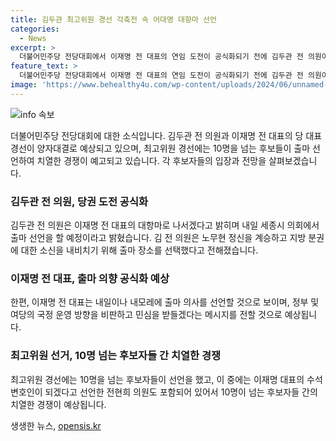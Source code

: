 ```yaml
---
title: 김두관 최고위원 경선 각축전 속 어대명 대항마 선언
categories:
  - News
excerpt: >
  더불어민주당 전당대회에서 이재명 전 대표의 연임 도전이 공식화되기 전에 김두관 전 의원이 대표 도전을 선언했습니다. 이로써 민주당의 당 대표 선거는 2파전으로 전개될 전망이며, 치열한 경쟁이 예고되고 있습니다. 최고위원 경선에는 10명을 넘는 후보자들이 도전하며 치열한 경쟁이 예상됩니다. 이 전 대표의 후보 등록과 선언은 내일이나 모레로 예상되고, 정부와 여당의 국정 운영 방향을 비판하고 민심을 받들 것으로 예상됩니다.
feature_text: >
  더불어민주당 전당대회에서 이재명 전 대표의 연임 도전이 공식화되기 전에 김두관 전 의원이 대표 도전을 선언했습니다. 이로써 민주당의 당 대표 선거는 2파전으로 전개될 전망이며, 치열한 경쟁이 예고되고 있습니다. 최고위원 경선에는 10명을 넘는 후보자들이 도전하며 치열한 경쟁이 예상됩니다. 이 전 대표의 후보 등록과 선언은 내일이나 모레로 예상되고, 정부와 여당의 국정 운영 방향을 비판하고 민심을 받들 것으로 예상됩니다.
image: 'https://www.behealthy4u.com/wp-content/uploads/2024/06/unnamed-file.png'
---
```


<p><img src="https://www.behealthy4u.com/wp-content/uploads/2024/06/unnamed-file.png" alt="info 속보" /></p>

<p>더불어민주당 전당대회에 대한 소식입니다. 김두관 전 의원과 이재명 전 대표의 당 대표 경선이 양자대결로 예상되고 있으며, 최고위원 경선에는 10명을 넘는 후보들이 출마 선언하여 치열한 경쟁이 예고되고 있습니다. 각 후보자들의 입장과 전망을 살펴보겠습니다. </p>

<h3>김두관 전 의원, 당권 도전 공식화</h3>

<p>김두관 전 의원은 이재명 전 대표의 대항마로 나서겠다고 밝히며 내일 세종시 의회에서 출마 선언을 할 예정이라고 밝혔습니다. 김 전 의원은 노무현 정신을 계승하고 지방 분권에 대한 소신을 내비치기 위해 출마 장소를 선택했다고 전해졌습니다.</p>

<h3>이재명 전 대표, 출마 의향 공식화 예상</h3>

<p>한편, 이재명 전 대표는 내일이나 내모레에 출마 의사를 선언할 것으로 보이며, 정부 및 여당의 국정 운영 방향을 비판하고 민심을 받들겠다는 메시지를 전할 것으로 예상됩니다. </p>

<h3>최고위원 선거, 10명 넘는 후보자들 간 치열한 경쟁</h3>

<p>최고위원 경선에는 10명을 넘는 후보자들이 선언을 했고, 이 중에는 이재명 대표의 수석 변호인이 되겠다고 선언한 전현희 의원도 포함되어 있어서 10명이 넘는 후보자들 간의 치열한 경쟁이 예상됩니다.</p>
생생한 뉴스, <a href="https://opensis.kr" rel="dofollow">opensis.kr</a>


